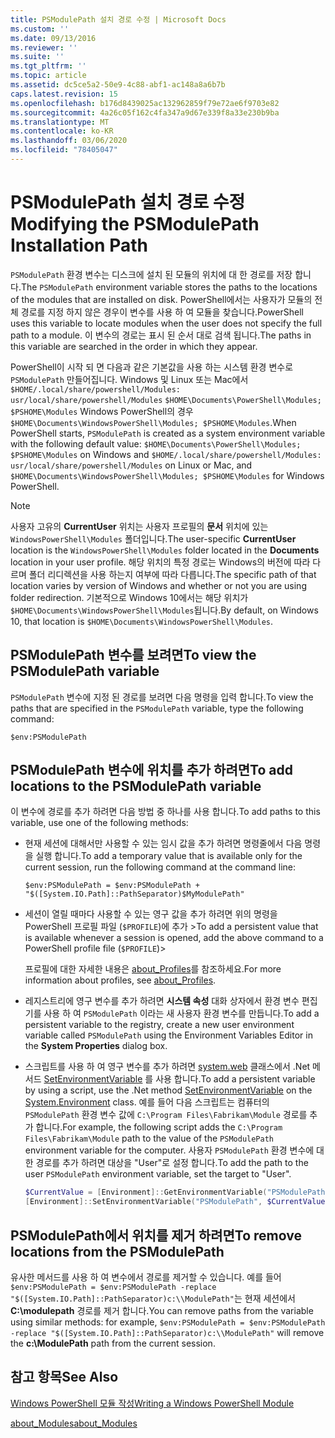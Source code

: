 ```yaml
---
title: PSModulePath 설치 경로 수정 | Microsoft Docs
ms.custom: ''
ms.date: 09/13/2016
ms.reviewer: ''
ms.suite: ''
ms.tgt_pltfrm: ''
ms.topic: article
ms.assetid: dc5ce5a2-50e9-4c88-abf1-ac148a8a6b7b
caps.latest.revision: 15
ms.openlocfilehash: b176d8439025ac132962859f79e72ae6f9703e82
ms.sourcegitcommit: 4a26c05f162c4fa347a9d67e339f8a33e230b9ba
ms.translationtype: MT
ms.contentlocale: ko-KR
ms.lasthandoff: 03/06/2020
ms.locfileid: "78405047"
---
```

# <a name="modifying-the-psmodulepath-installation-path"></a><span data-ttu-id="9ff05-102">PSModulePath 설치 경로 수정</span><span class="sxs-lookup"><span data-stu-id="9ff05-102">Modifying the PSModulePath Installation Path</span></span>

<span data-ttu-id="9ff05-103">`PSModulePath` 환경 변수는 디스크에 설치 된 모듈의 위치에 대 한 경로를 저장 합니다.</span><span class="sxs-lookup"><span data-stu-id="9ff05-103">The `PSModulePath` environment variable stores the paths to the locations of the modules that are installed on disk.</span></span> <span data-ttu-id="9ff05-104">PowerShell에서는 사용자가 모듈의 전체 경로를 지정 하지 않은 경우이 변수를 사용 하 여 모듈을 찾습니다.</span><span class="sxs-lookup"><span data-stu-id="9ff05-104">PowerShell uses this variable to locate modules when the user does not specify the full path to a module.</span></span> <span data-ttu-id="9ff05-105">이 변수의 경로는 표시 된 순서 대로 검색 됩니다.</span><span class="sxs-lookup"><span data-stu-id="9ff05-105">The paths in this variable are searched in the order in which they appear.</span></span>

<span data-ttu-id="9ff05-106">PowerShell이 시작 되 면 다음과 같은 기본값을 사용 하는 시스템 환경 변수로 `PSModulePath` 만들어집니다. Windows 및 Linux 또는 Mac에서 `$HOME/.local/share/powershell/Modules: usr/local/share/powershell/Modules` `$HOME\Documents\PowerShell\Modules; $PSHOME\Modules` Windows PowerShell의 경우 `$HOME\Documents\WindowsPowerShell\Modules; $PSHOME\Modules`.</span><span class="sxs-lookup"><span data-stu-id="9ff05-106">When PowerShell starts, `PSModulePath` is created as a system environment variable with the following default value: `$HOME\Documents\PowerShell\Modules; $PSHOME\Modules` on Windows and `$HOME/.local/share/powershell/Modules: usr/local/share/powershell/Modules` on Linux or Mac, and `$HOME\Documents\WindowsPowerShell\Modules; $PSHOME\Modules` for Windows PowerShell.</span></span>

> [!NOTE]
> <span data-ttu-id="9ff05-107">사용자 고유의 **CurrentUser** 위치는 사용자 프로필의 **문서** 위치에 있는 `WindowsPowerShell\Modules` 폴더입니다.</span><span class="sxs-lookup"><span data-stu-id="9ff05-107">The user-specific **CurrentUser** location is the `WindowsPowerShell\Modules` folder located in the **Documents** location in your user profile.</span></span> <span data-ttu-id="9ff05-108">해당 위치의 특정 경로는 Windows의 버전에 따라 다르며 폴더 리디렉션을 사용 하는지 여부에 따라 다릅니다.</span><span class="sxs-lookup"><span data-stu-id="9ff05-108">The specific path of that location varies by version of Windows and whether or not you are using folder redirection.</span></span> <span data-ttu-id="9ff05-109">기본적으로 Windows 10에서는 해당 위치가 `$HOME\Documents\WindowsPowerShell\Modules`됩니다.</span><span class="sxs-lookup"><span data-stu-id="9ff05-109">By default, on Windows 10, that location is `$HOME\Documents\WindowsPowerShell\Modules`.</span></span>

## <a name="to-view-the-psmodulepath-variable"></a><span data-ttu-id="9ff05-110">PSModulePath 변수를 보려면</span><span class="sxs-lookup"><span data-stu-id="9ff05-110">To view the PSModulePath variable</span></span>

<span data-ttu-id="9ff05-111">`PSModulePath` 변수에 지정 된 경로를 보려면 다음 명령을 입력 합니다.</span><span class="sxs-lookup"><span data-stu-id="9ff05-111">To view the paths that are specified in the `PSModulePath` variable, type the following command:</span></span>

`$env:PSModulePath`

## <a name="to-add-locations-to-the-psmodulepath-variable"></a><span data-ttu-id="9ff05-112">PSModulePath 변수에 위치를 추가 하려면</span><span class="sxs-lookup"><span data-stu-id="9ff05-112">To add locations to the PSModulePath variable</span></span>

<span data-ttu-id="9ff05-113">이 변수에 경로를 추가 하려면 다음 방법 중 하나를 사용 합니다.</span><span class="sxs-lookup"><span data-stu-id="9ff05-113">To add paths to this variable, use one of the following methods:</span></span>

- <span data-ttu-id="9ff05-114">현재 세션에 대해서만 사용할 수 있는 임시 값을 추가 하려면 명령줄에서 다음 명령을 실행 합니다.</span><span class="sxs-lookup"><span data-stu-id="9ff05-114">To add a temporary value that is available only for the current session, run the following command at the command line:</span></span>

  `$env:PSModulePath = $env:PSModulePath + "$([System.IO.Path]::PathSeparator)$MyModulePath"`

- <span data-ttu-id="9ff05-115">세션이 열릴 때마다 사용할 수 있는 영구 값을 추가 하려면 위의 명령을 PowerShell 프로필 파일 (`$PROFILE`)에 추가 ></span><span class="sxs-lookup"><span data-stu-id="9ff05-115">To add a persistent value that is available whenever a session is opened, add the above command to a PowerShell profile file (`$PROFILE`)></span></span>

  <span data-ttu-id="9ff05-116">프로필에 대한 자세한 내용은 [about_Profiles](/powershell/module/microsoft.powershell.core/about/about_profiles)를 참조하세요.</span><span class="sxs-lookup"><span data-stu-id="9ff05-116">For more information about profiles, see [about_Profiles](/powershell/module/microsoft.powershell.core/about/about_profiles).</span></span>

- <span data-ttu-id="9ff05-117">레지스트리에 영구 변수를 추가 하려면 **시스템 속성** 대화 상자에서 환경 변수 편집기를 사용 하 여 `PSModulePath` 이라는 새 사용자 환경 변수를 만듭니다.</span><span class="sxs-lookup"><span data-stu-id="9ff05-117">To add a persistent variable to the registry, create a new user environment variable called `PSModulePath` using the Environment Variables Editor in the **System Properties** dialog box.</span></span>

- <span data-ttu-id="9ff05-118">스크립트를 사용 하 여 영구 변수를 추가 하려면 [system.web](https://docs.microsoft.com/dotnet/api/system.environment) 클래스에서 .Net 메서드 [SetEnvironmentVariable](https://docs.microsoft.com/dotnet/api/system.environment.setenvironmentvariable) 를 사용 합니다.</span><span class="sxs-lookup"><span data-stu-id="9ff05-118">To add a persistent variable by using a script, use the .Net method [SetEnvironmentVariable](https://docs.microsoft.com/dotnet/api/system.environment.setenvironmentvariable) on the [System.Environment](https://docs.microsoft.com/dotnet/api/system.environment) class.</span></span> <span data-ttu-id="9ff05-119">예를 들어 다음 스크립트는 컴퓨터의 `PSModulePath` 환경 변수 값에 `C:\Program Files\Fabrikam\Module` 경로를 추가 합니다.</span><span class="sxs-lookup"><span data-stu-id="9ff05-119">For example, the following script adds the `C:\Program Files\Fabrikam\Module` path to the value of the `PSModulePath` environment variable for the computer.</span></span> <span data-ttu-id="9ff05-120">사용자 `PSModulePath` 환경 변수에 대 한 경로를 추가 하려면 대상을 "User"로 설정 합니다.</span><span class="sxs-lookup"><span data-stu-id="9ff05-120">To add the path to the user `PSModulePath` environment variable, set the target to "User".</span></span>

  ```powershell
  $CurrentValue = [Environment]::GetEnvironmentVariable("PSModulePath", "Machine")
  [Environment]::SetEnvironmentVariable("PSModulePath", $CurrentValue + [System.IO.Path]::PathSeparator + "C:\Program Files\Fabrikam\Modules", "Machine")

  ```

## <a name="to-remove-locations-from-the-psmodulepath"></a><span data-ttu-id="9ff05-121">PSModulePath에서 위치를 제거 하려면</span><span class="sxs-lookup"><span data-stu-id="9ff05-121">To remove locations from the PSModulePath</span></span>

<span data-ttu-id="9ff05-122">유사한 메서드를 사용 하 여 변수에서 경로를 제거할 수 있습니다. 예를 들어 `$env:PSModulePath = $env:PSModulePath -replace "$([System.IO.Path]::PathSeparator)c:\\ModulePath"`는 현재 세션에서 **C:\modulepath** 경로를 제거 합니다.</span><span class="sxs-lookup"><span data-stu-id="9ff05-122">You can remove paths from the variable using similar methods: for example, `$env:PSModulePath = $env:PSModulePath -replace "$([System.IO.Path]::PathSeparator)c:\\ModulePath"` will remove the **c:\ModulePath** path from the current session.</span></span>

## <a name="see-also"></a><span data-ttu-id="9ff05-123">참고 항목</span><span class="sxs-lookup"><span data-stu-id="9ff05-123">See Also</span></span>

[<span data-ttu-id="9ff05-124">Windows PowerShell 모듈 작성</span><span class="sxs-lookup"><span data-stu-id="9ff05-124">Writing a Windows PowerShell Module</span></span>](./writing-a-windows-powershell-module.md)

[<span data-ttu-id="9ff05-125">about_Modules</span><span class="sxs-lookup"><span data-stu-id="9ff05-125">about_Modules</span></span>](/powershell/module/microsoft.powershell.core/about/about_modules)
